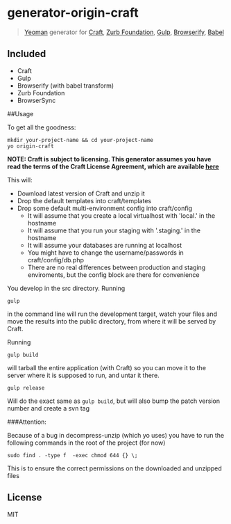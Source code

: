 # generator-origin-craft 

> [Yeoman](http://yeoman.io) generator for [Craft](http://www.buildwithcraft.com), [Zurb Foundation](http://foundation.zurb.com/), [Gulp](http://gulpjs.com/), [Browserify](http://browserify.org/), [Babel](https://babeljs.io/)


## Included

- Craft
- Gulp
- Browserify (with babel transform)
- Zurb Foundation
- BrowserSync

##Usage

To get all the goodness:

    mkdir your-project-name && cd your-project-name
    yo origin-craft

**NOTE: Craft is subject to licensing. This generator assumes you have read the terms of the Craft License Agreement, which are available [here](http://buildwithcraft.com/license)**

This will:

- Download latest version of Craft and unzip it
- Drop the default templates into craft/templates
- Drop some default multi-environment config into craft/config
    - It will assume that you create a local virtualhost with 'local.' in the hostname
    - It will assume that you run your staging with '.staging.' in the hostname
    - It will assume your databases are running at localhost
    - You might have to change the username/passwords in craft/config/db.php
    - There are no real differences between production and staging enviroments, but the config block are there for convenience
    
You develop in the src directory. Running 

    gulp

in the command line will run the development target, watch your files and move the results into the public directory, from where it will be served by Craft.

Running

    gulp build
    
will tarball the entire application (with Craft) so you can move it to the server where it is supposed to run, and untar it there.

    gulp release

Will do the exact same as `gulp build`, but will also bump the patch version number and create a svn tag

###Attention:

Because of a bug in decompress-unzip (which yo uses) you have to run the following commands in the root of the project (for now)
    
    sudo find . -type f  -exec chmod 644 {} \;

This is to ensure the correct permissions on the downloaded and unzipped files

## License

MIT

